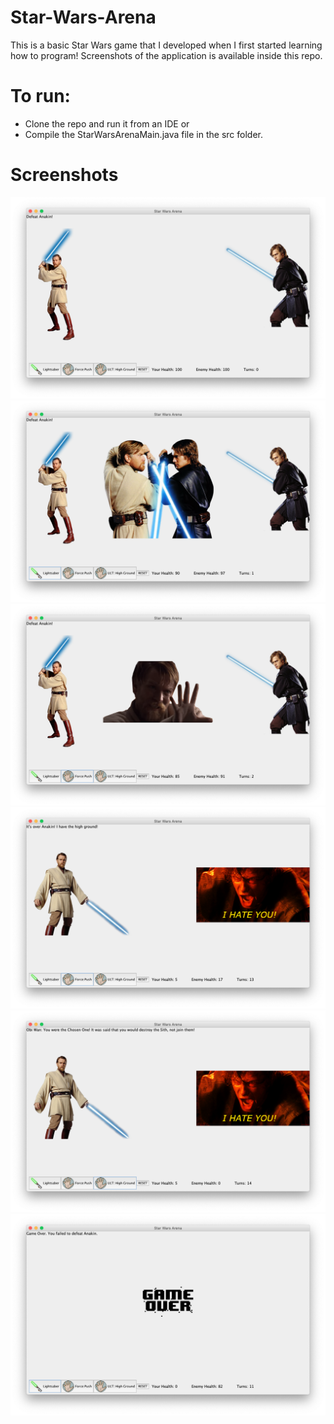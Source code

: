 # Star-Wars-Arena
This is a basic Star Wars game that I developed when I first started learning how to program! Screenshots of the application is available inside this repo.

# To run:
- Clone the repo and run it from an IDE
or
- Compile the StarWarsArenaMain.java file in the src folder.

# Screenshots
![alt text](https://github.com/TriDangContact/Star-Wars-Arena/blob/master/Screenshots/SWA_Screenshot1.png)
![alt text](https://github.com/TriDangContact/Star-Wars-Arena/blob/master/Screenshots/SWA_Screenshot2.png)
![alt text](https://github.com/TriDangContact/Star-Wars-Arena/blob/master/Screenshots/SWA_Screenshot3.png)
![alt text](https://github.com/TriDangContact/Star-Wars-Arena/blob/master/Screenshots/SWA_Screenshot4.png)
![alt text](https://github.com/TriDangContact/Star-Wars-Arena/blob/master/Screenshots/SWA_Screenshot5.png)
![alt text](https://github.com/TriDangContact/Star-Wars-Arena/blob/master/Screenshots/SWA_Screenshot6.png)
